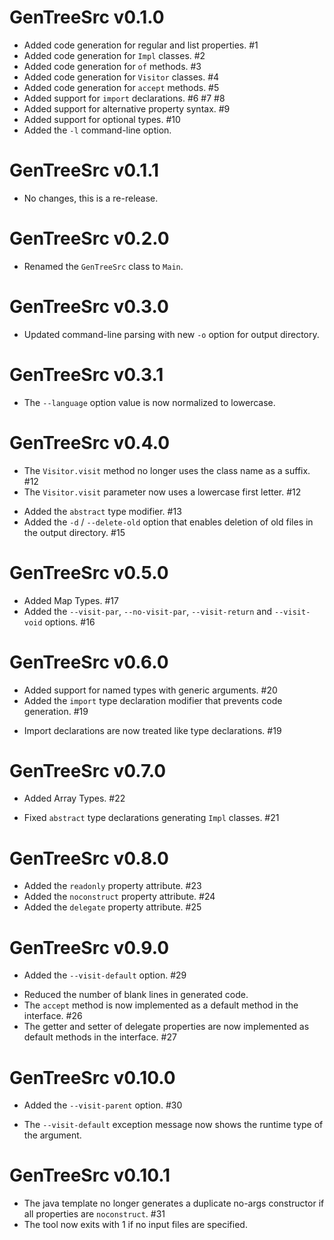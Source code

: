# GenTreeSrc v0.1.0

+ Added code generation for regular and list properties. #1
+ Added code generation for `Impl` classes. #2
+ Added code generation for `of` methods. #3
+ Added code generation for `Visitor` classes. #4
+ Added code generation for `accept` methods. #5
+ Added support for `import` declarations. #6 #7 #8
+ Added support for alternative property syntax. #9
+ Added support for optional types. #10
+ Added the `-l` command-line option.

# GenTreeSrc v0.1.1

* No changes, this is a re-release.

# GenTreeSrc v0.2.0

* Renamed the `GenTreeSrc` class to `Main`.

# GenTreeSrc v0.3.0

* Updated command-line parsing with new `-o` option for output directory.

# GenTreeSrc v0.3.1

* The `--language` option value is now normalized to lowercase.

# GenTreeSrc v0.4.0

* The `Visitor.visit` method no longer uses the class name as a suffix. #12
* The `Visitor.visit` parameter now uses a lowercase first letter. #12
+ Added the `abstract` type modifier. #13
+ Added the `-d` / `--delete-old` option that enables deletion of old files in the output directory. #15

# GenTreeSrc v0.5.0

+ Added Map Types. #17
+ Added the `--visit-par`, `--no-visit-par`, `--visit-return` and `--visit-void` options. #16

# GenTreeSrc v0.6.0

+ Added support for named types with generic arguments. #20
+ Added the `import` type declaration modifier that prevents code generation. #19
* Import declarations are now treated like type declarations. #19

# GenTreeSrc v0.7.0

+ Added Array Types. #22
* Fixed `abstract` type declarations generating `Impl` classes. #21

# GenTreeSrc v0.8.0

+ Added the `readonly` property attribute. #23
+ Added the `noconstruct` property attribute. #24
+ Added the `delegate` property attribute. #25

# GenTreeSrc v0.9.0

+ Added the `--visit-default` option. #29
* Reduced the number of blank lines in generated code.
* The `accept` method is now implemented as a default method in the interface. #26
* The getter and setter of delegate properties are now implemented as default methods in the interface. #27

# GenTreeSrc v0.10.0

+ Added the `--visit-parent` option. #30
* The `--visit-default` exception message now shows the runtime type of the argument.

# GenTreeSrc v0.10.1

* The java template no longer generates a duplicate no-args constructor if all properties are `noconstruct`. #31
* The tool now exits with 1 if no input files are specified.
